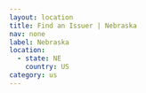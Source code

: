 ```yaml
---
layout: location
title: Find an Issuer | Nebraska
nav: none
label: Nebraska
location:
  - state: NE
    country: US
category: us
---
```


